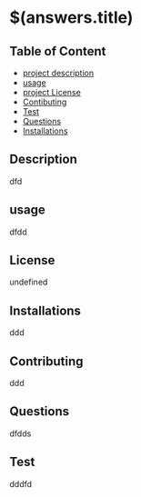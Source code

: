 # $(answers.title)

## Table of Content
- [project description](#Description)
- [usage](#usage)
- [project License](#License)
- [Contibuting](#Contibuting)
- [Test](#Test)
- [Questions](#Questions)
- [Installations](#Installations)

## Description
dfd

## usage
dfdd

## License
undefined

## Installations
ddd

## Contributing
ddd

## Questions
dfdds

## Test
dddfd